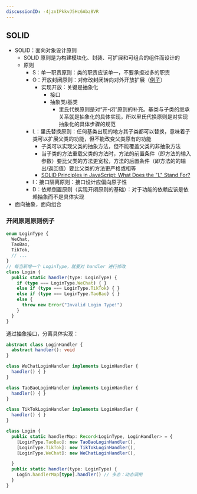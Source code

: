 ```yaml
---
discussionID: -4jznIPkkvJ5Hc6Abz8VR
---
```

## SOLID

- SOLID：面向对象设计原则
  - SOLID 原则是为构建模块化、封装、可扩展和可组合的组件而设计的
  - 原则
    - S：单一职责原则：类的职责应该单一，不要承担过多的职责
    - O：开放封闭原则：对修改封闭转向对外开放扩展（[例子](#开闭原则原则例子)）
      - 实现开放：关键是抽象化
        - 接口
        - 抽象类/基类
          - 里氏代换原则是对“开-闭”原则的补充。基类与子类的继承关系就是抽象化的具体实现，所以里氏代换原则是对实现抽象化的具体步骤的规范
    - L：里氏替换原则：任何基类出现的地方其子类都可以替换，意味着子类可以扩展父类的功能，但不能改变父类原有的功能
      - 子类可以实现父类的抽象方法，但不能覆盖父类的非抽象方法
      - 当子类的方法重载父类的方法时，方法的前置条件（即方法的输入参数）要比父类的方法更宽松，方法的后置条件（即方法的的输出/返回值）要比父类的方法更严格或相等
      - [SOLID Principles in JavaScript: What Does the "L" Stand For?](https://hackernoon.com/solid-principles-in-javascript-what-does-the-l-stand-for)
    - I：接口隔离原则：接口设计应偏向原子性
    - D：依赖倒置原则（实现开闭原则的基础）：对于功能的依赖应该是依赖抽象而不是具体实现
- 面向抽象，面向组合

### 开闭原则原则例子

```ts
enum LoginType {
  WeChat,
  TaoBao,
  TikTok,
  // ...
}
// 每当新增一个 LoginType，就要对 handler 进行修改
class Login {
  public static handler(type: LoginType) {
    if (type === LoginType.WeChat) { }
    else if (type === LoginType.TikTok) { }
    else if (type === LoginType.TaoBao) { }
    else {
      throw new Error("Invalid Login Type!")
    }
  }
}
```

通过抽象接口，分离具体实现：

```ts
abstract class LoginHandler {
  abstract handler(): void
}

class WeChatLoginHandler implements LoginHandler {
  handler() { }
}

class TaoBaoLoginHandler implements LoginHandler {
  handler() { }
}

class TikTokLoginHandler implements LoginHandler {
  handler() { }
}

class Login {
  public static handlerMap: Record<LoginType, LoginHandler> = {
    [LoginType.TaoBao]: new TaoBaoLoginHandler(),
    [LoginType.TikTok]: new TikTokLoginHandler(),
    [LoginType.WeChat]: new WeChatLoginHandler(),

  }
  public static handler(type: LoginType) {
    Login.handlerMap[type].handler() // 多态：动态调用
  }
}
```